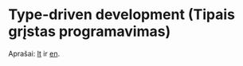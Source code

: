 # Type-driven development (Tipais grįstas programavimas)

Aprašai: [lt](docs/C_6s_Type_driven_development-2023-LT.pdf) ir [en](docs/C_6s_Type_driven_development-2023-EN.pdf).